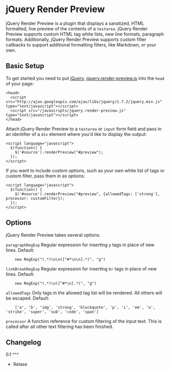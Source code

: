 jQuery Render Preview
=====================
jQuery Render Preview is a plugin that displays a sanatized, HTML formatted, live preview of
the contents of a `textarea`. jQuery Render Preview supports custom HTML tag white lists,
new line formats, paragraph formats. Additionally, jQuery Render Preview supports custom filter
callbacks to support additional formatting filters, like Markdown, or your own.

Basic Setup
-----------
To get started you need to put [jQuery](http://jquery.com/),
[jquery.render-preview.js](https://github.com/mmayernick/jquery-render-preview/blob/master/jquery.render-preview.js)
 into the ``head`` of your page:

    <head>
      <script src="http://ajax.googleapis.com/ajax/libs/jquery/1.7.2/jquery.min.js" type="text/javascript"></script>
      <script src="/javascripts/jquery.render-preview.js" type="text/javascript"></script>
    </head>

Attach jQuery Render Preview to a `textarea` or `input` form field and pass in an
identifier of a `div` element where you'd like to display the output:

    <script language="javascript">
      $(function() {
        $('#source').renderPreview("#preview");
      });
    </script>

If you want to include custom options, such as your own white list of tags or custom filter,
pass them in as options:

    <script language="javascript">
      $(function() {
        $('#source').renderPreview("#preview", {allowedTags: ['strong'], processor: customFilter});
      });
    </script>

Options
-------
jQuery Render Preview takes several options.

`paragraphRegExp`
    Regular expression for inserting `p` tags in place of new lines.  Default:

        new RegExp("(.*)\n\n([^#*\n\n].*)", "g")

`linkBreakRegExp`
    Regular expression for inserting `br` tags in place of new lines.  Default:

        new RegExp("(.*)\n([^#*\n].*)", "g")

`allowedTags`
    Only tags in the allowed tag list will be rendered.  All others will be escaped.
    Default:

        ['a', 'b', 'img', 'strong', 'blockquote', 'p', 'i', 'em', 'u', 'strike', 'super', 'sub', 'code', 'span']

`processor`
    A function reference for custom filtering of the input text. This is called after all other
    text filtering has been finished.

Changelog
---------

0.1
^^^
* Relase
